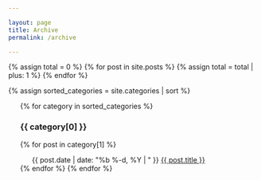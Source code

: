 ```yaml
---

layout: page
title: Archive
permalink: /archive

---
```

{% assign total = 0 %}
{% for post in site.posts %}
  {% assign total = total | plus: 1 %}
{% endfor %}

{% assign sorted_categories = site.categories | sort %}

<ul class="post-list">
{% for category in sorted_categories %}
  <h3>{{ category[0] }}</h3>
    {% for post in category[1] %}
    <ul class='post-list'>
    	<span class="post-meta">{{ post.date | date: "%b %-d, %Y | " }}</span> 
    	<a href="{{ post.url }}">{{ post.title }}</a>
    </ul>
  {% endfor %}
{% endfor %}
</ul>